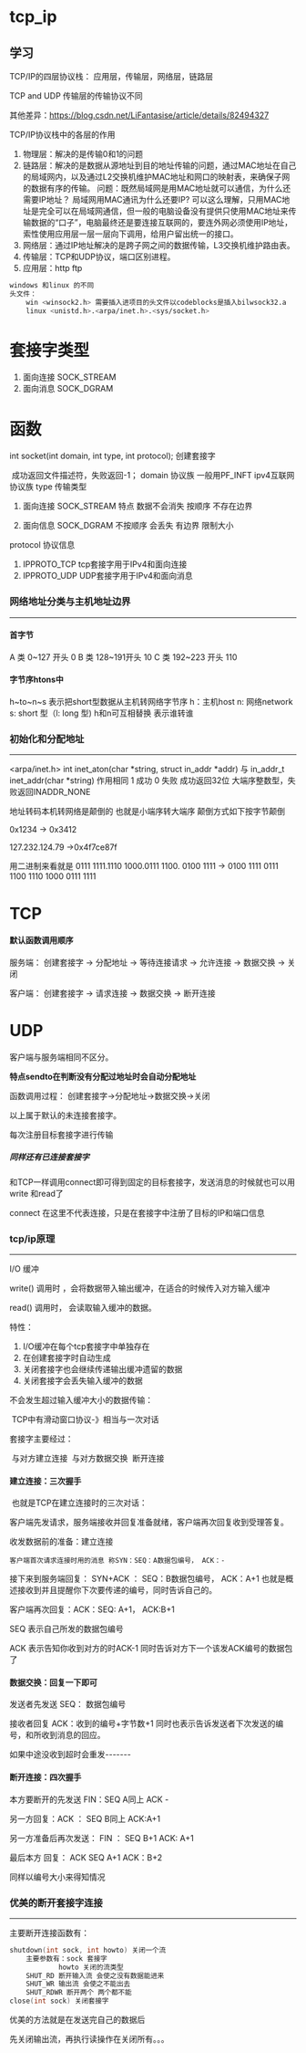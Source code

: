 # tcp_ip
 学习
---

TCP/IP的四层协议栈： 应用层，传输层，网络层，链路层

TCP and UDP 传输层的传输协议不同

其他差异：https://blog.csdn.net/LiFantasise/article/details/82494327

 TCP/IP协议栈中的各层的作用

1. 物理层：解决的是传输0和1的问题
2. 链路层：解决的是数据从源地址到目的地址传输的问题，通过MAC地址在自己的局域网内，以及通过L2交换机维护MAC地址和网口的映射表，来确保子网的数据有序的传输。
   问题：既然局域网是用MAC地址就可以通信，为什么还需要IP地址？ 局域网用MAC通讯为什么还要IP?
   可以这么理解，只用MAC地址是完全可以在局域网通信，但一般的电脑设备没有提供只使用MAC地址来传输数据的“口子”，电脑最终还是要连接互联网的，要连外网必须使用IP地址，索性使用应用层一层一层向下调用，给用户留出统一的接口。
3. 网络层：通过IP地址解决的是跨子网之间的数据传输，L3交换机维护路由表。
4. 传输层：TCP和UDP协议，端口区别进程。
5. 应用层：http ftp
```bash
windows 和linux 的不同
头文件：
	win <winsock2.h> 需要插入进项目的头文件以codeblocks是插入bilwsock32.a
	linux <unistd.h>.<arpa/inet.h>.<sys/socket.h>
```



# 套接字类型

1. 面向连接 SOCK_STREAM
2. 面向消息 SOCK_DGRAM

# 函数

int socket(int domain, int type,  int protocol); 创建套接字

​	成功返回文件描述符，失败返回-1；
domain 协议族 一般用PF_INFT  ipv4互联网协议族
type 传输类型 

1. 面向连接 SOCK_STREAM 特点 数据不会消失 按顺序  不存在边界

2. 面向信息 SOCK_DGRAM 不按顺序 会丢失 有边界 限制大小

protocol 协议信息

1. IPPROTO_TCP tcp套接字用于IPv4和面向连接
2. IPPROTO_UDP UDP套接字用于IPv4和面向消息

### 网络地址分类与主机地址边界

---

#### 首字节

A 类 0~127 开头 0
B 类 128~191开头 10
C 类 192~223 开头 110

#### 字节序htons中
h~to~n~s 表示把short型数据从主机转网络字节序
h：主机host n: 网络network s: short 型（l: long 型)
h和n可互相替换 表示谁转谁

### 初始化和分配地址

---

<arpa/inet.h>
int inet_aton(char *string, struct in_addr *addr) 与 in_addr_t inet_addr(char *string) 作用相同
1 成功 0 失败                  									成功返回32位  大端序整数型，失败返回INADDR_NONE

地址转码本机转网络是颠倒的 也就是小端序转大端序 颠倒方式如下按字节颠倒

0x1234 -> 0x3412

127.232.124.79 ->0x4f7ce87f 

用二进制来看就是 0111 1111.1110 1000.0111 1100. 0100 1111 -> 0100 1111 0111 1100 1110 1000 0111 1111

# TCP

#### 默认函数调用顺序



服务端： 创建套接字 -> 分配地址 -> 等待连接请求 -> 允许连接 -> 数据交换 -> 关闭

客户端： 创建套接字 -> 请求连接 -> 数据交换 -> 断开连接

# UDP

客户端与服务端相同不区分。

**特点sendto在判断没有分配过地址时会自动分配地址**

函数调用过程： 创建套接字->分配地址->数据交换->关闭

以上属于默认的未连接套接字。

每次注册目标套接字进行传输

##### 同样还有已连接套接字

和TCP一样调用connect即可得到固定的目标套接字，发送消息的时候就也可以用write 和read了

connect 在这里不代表连接，只是在套接字中注册了目标的IP和端口信息


### tcp/ip原理

---

I/O 缓冲

write() 调用时 ，会将数据带入输出缓冲，在适合的时候传入对方输入缓冲

read() 调用时， 会读取输入缓冲的数据。

特性：

1. I/O缓冲在每个tcp套接字中单独存在
2. 在创建套接字时自动生成
3. 关闭套接字也会继续传递输出缓冲遗留的数据
4. 关闭套接字会丢失输入缓冲的数据

不会发生超过输入缓冲大小的数据传输：

​	TCP中有滑动窗口协议-》相当与一次对话

套接字主要经过：

​	与对方建立连接
​	与对方数据交换
​	断开连接

#### 建立连接：三次握手

​	也就是TCP在建立连接时的三次对话：

​		客户端先发请求，服务端接收并回复准备就绪，客户端再次回复收到受理答复。

收发数据前的准备：建立连接

 	客户端首次请求连接时用的消息 称SYN：SEQ：A数据包编号， ACK：-

接下来到服务端回复： SYN+ACK ： SEQ：B数据包编号， ACK：A+1 也就是概述接收到并且提醒你下次要传递的编号，同时告诉自己的。

客户端再次回复：ACK：SEQ: A+1， ACK:B+1 

SEQ 表示自己所发的数据包编号

ACK 表示告知你收到对方的时ACK-1 同时告诉对方下一个该发ACK编号的数据包了

#### 数据交换：回复一下即可

发送者先发送 SEQ： 数据包编号

接收者回复 ACK：收到的编号+字节数+1 同时也表示告诉发送者下次发送的编号，和所收到消息的回应。

如果中途没收到超时会重发-------

#### 断开连接：四次握手

本方要断开的先发送 FIN：SEQ A同上 ACK -

另一方回复：ACK ： SEQ B同上 ACK:A+1

另一方准备后再次发送： FIN ： SEQ B+1 ACK: A+1

最后本方 回复： ACK SEQ A+1 ACK：B+2

同样以编号大小来得知情况

### 优美的断开套接字连接

---

主要断开连接函数有：

```c++
shutdown(int sock, int howto) 关闭一个流 
    主要参数有：sock 套接字
    		howto 关闭的流类型 
    SHUT_RD 断开输入流 会使之没有数据能进来
    SHUT_WR 输出流 会使之不能出去
    SHUT_RDWR 断开两个 两个都不能
close(int sock) 关闭套接字
```

优美的方法就是在发送完自己的数据后

先关闭输出流，再执行读操作在关闭所有。。。

 
